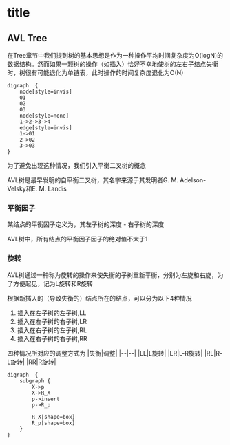 # title

## AVL Tree

在Tree章节中我们提到树的基本思想是作为一种操作平均时间复杂度为O(logN)的数据结构。然而如果一颗树的操作（如插入）恰好不幸地使树的左右子结点失衡时，树很有可能退化为单链表，此时操作的时间复杂度退化为O(N)

```graphviz
digraph  {
    node[style=invis]
    01
    02
    03
    node[style=none]
    1->2->3->4
    edge[style=invis]
    1->01
    2->02
    3->03
}
```

为了避免出现这种情况，我们引入平衡二叉树的概念

AVL树是最早发明的自平衡二叉树，其名字来源于其发明者G. M. Adelson-Velsky和E. M. Landis

### 平衡因子

某结点的平衡因子定义为，其左子树的深度 - 右子树的深度

AVL树中，所有结点的平衡因子因子的绝对值不大于1

### 旋转

AVL树通过一种称为旋转的操作来使失衡的子树重新平衡，分别为左旋和右旋，为了方便起见，记为L旋转和R旋转

根据新插入的（导致失衡的）结点所在的结点，可以分为以下4种情况
1. 插入在左子树的左子树,LL
2. 插入在左子树的右子树,LR
3. 插入在右子树的左子树,RL
4. 插入在右子树的右子树,RR

四种情况所对应的调整方式为
|失衡|调整|
|--|--|
|LL|L旋转|
|LR|L-R旋转|
|RL|R-L旋转|
|RR|R旋转|

```graphviz
digraph  {
    subgraph {
        X->p
        X->R_X
        p->insert
        p->R_p
        
        R_X[shape=box]
        R_p[shape=box]
    }
}
```
